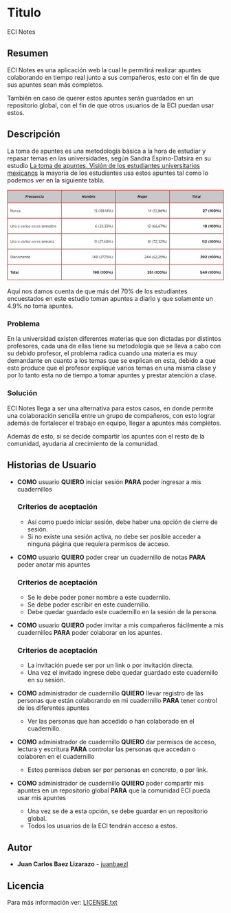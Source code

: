 # Titulo

ECI Notes

## Resumen

ECI Notes es una aplicación web la cual le permitirá realizar apuntes colaborando en tiempo real junto a sus compañeros, esto con el fin de que sus apuntes sean más completos.

También en caso de querer estos apuntes serán guardados en un repositorio global, con el fin de que otros usuarios de la ECI puedan usar estos.

## Descripción

La toma de apuntes es una metodología básica a la hora de estudiar y repasar temas en las universidades, según Sandra Espino-Datsira en su estudio [La toma de apuntes. Visión de los estudiantes universitarios mexicanos](https://www.redalyc.org/jatsRepo/2991/299151245004/html/index.html) la mayoría de los estudiantes usa estos apuntes tal como lo podemos ver en la siguiente tabla.

![Tabla porcentaje de toma de apuntes](/img/Tabla_Apuntes.jpg)

Aquí nos damos cuenta de que más del 70% de los estudiantes encuestados en este estudio toman apuntes a diario y que solamente un 4.9% no toma apuntes.

### Problema

En la universidad existen diferentes materias que son dictadas por distintos profesores, cada una de ellas tiene su metodología que se lleva a cabo con su debido profesor, el problema radica cuando una materia es muy demandante en cuanto a los temas que se explican en esta, debido a que esto produce que el profesor explique varios temas en una misma clase y por lo tanto esta no de tiempo a tomar apuntes y prestar atención a clase.

### Solución

ECI Notes llega a ser una alternativa para estos casos, en donde permite una colaboración sencilla entre un grupo de compañeros, con esto lograr además de fortalecer el trabajo en equipo, llegar a apuntes más completos.

Además de esto, si se decide compartir los apuntes con el resto de la comunidad, ayudaría al crecimiento de la comunidad.

## Historias de Usuario

- **COMO** usuario **QUIERO** iniciar sesión **PARA** poder ingresar a mis cuadernillos

  ### Criterios de aceptación

  - Así como puedo iniciar sesión, debe haber una opción de cierre de sesión.
  - Si no existe una sesión activa, no debe ser posible acceder a ninguna página que requiera permisos de acceso.

- **COMO** usuario **QUIERO** poder crear un cuadernillo de notas **PARA** poder anotar mis apuntes

  ### Criterios de aceptación

  - Se le debe poder poner nombre a este cuadernilo.
  - Se debe poder escribir en este cuadernillo.
  - Debe quedar guardado este cuadernillo en la sesión de la persona.

- **COMO** usuario **QUIERO** poder invitar a mis compañeros fácilmente a mis cuadernillos **PARA** poder colaborar en los apuntes.

  ### Criterios de aceptación

  - La invitación puede ser por un link o por invitación directa.
  - Una vez el invitado ingrese debe quedar guardado este cuadernillo en su sesión.

- **COMO** administrador de cuadernillo **QUIERO** llevar registro de las personas que están colaborando en mi cuadernillo **PARA** tener control de los diferentes apuntes

  - Ver las personas que han accedido o han colaborado en el cuadernillo.

- **COMO** administrador de cuadernillo **QUIERO** dar permisos de acceso, lectura y escritura **PARA** controlar las personas que accedan o colaboren en el cuadernillo

  - Estos permisos deben ser por personas en concreto, o por link.

- **COMO** administrador de cuadernillo **QUIERO** poder compartir mis apuntes en un repositorio global **PARA** que la comunidad ECI pueda usar mis apuntes

  - Una vez se de a esta opción, se debe guardar en un repositorio global.
  - Todos los usuarios de la ECI tendrán acceso a estos.

## Autor

- **Juan Carlos Baez Lizarazo** - [juanbaezl](https://github.com/juanbaezl)

## Licencia

Para más información ver: [LICENSE.txt](License.txt)
